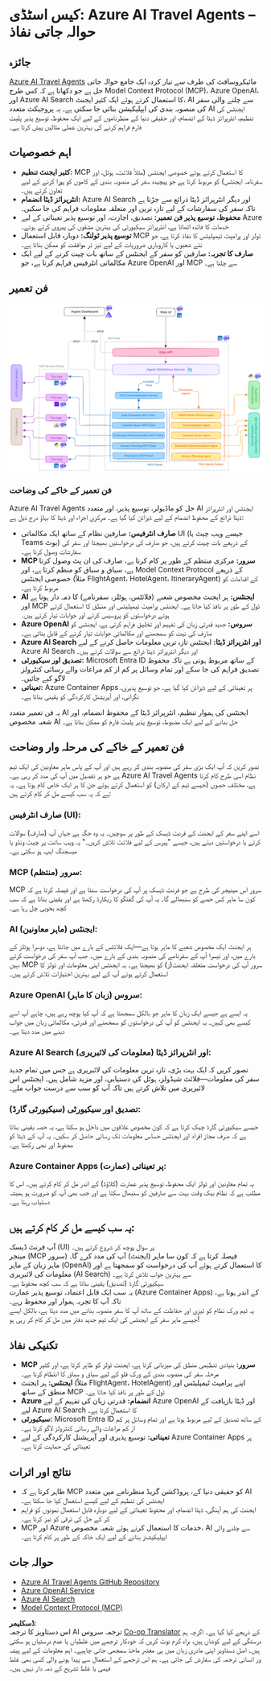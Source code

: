 <!--
CO_OP_TRANSLATOR_METADATA:
{
  "original_hash": "4d3415b9d2bf58bc69be07f945a69e07",
  "translation_date": "2025-05-20T23:33:30+00:00",
  "source_file": "09-CaseStudy/README.md",
  "language_code": "ur"
}
-->
# کیس اسٹڈی: Azure AI Travel Agents – حوالہ جاتی نفاذ

## جائزہ

[Azure AI Travel Agents](https://github.com/Azure-Samples/azure-ai-travel-agents) مائیکروسافٹ کی طرف سے تیار کردہ ایک جامع حوالہ جاتی حل ہے جو دکھاتا ہے کہ کس طرح Model Context Protocol (MCP)، Azure OpenAI، اور Azure AI Search کا استعمال کرتے ہوئے ایک کثیر ایجنٹ، AI سے چلنے والی سفر کی منصوبہ بندی کی ایپلیکیشن بنائی جا سکتی ہے۔ یہ پروجیکٹ متعدد AI ایجنٹس کی تنظیم، انٹرپرائز ڈیٹا کے انضمام، اور حقیقی دنیا کے منظرناموں کے لیے ایک محفوظ، توسیع پذیر پلیٹ فارم فراہم کرنے کی بہترین عملی مثالیں پیش کرتا ہے۔

## اہم خصوصیات
- **کثیر ایجنٹ تنظیم:** MCP کا استعمال کرتے ہوئے خصوصی ایجنٹس (مثلاً فلائٹ، ہوٹل، اور سفرنامہ ایجنٹس) کو مربوط کرتا ہے جو پیچیدہ سفر کی منصوبہ بندی کے کاموں کو پورا کرنے کے لیے تعاون کرتے ہیں۔
- **انٹرپرائز ڈیٹا انضمام:** Azure AI Search اور دیگر انٹرپرائز ڈیٹا ذرائع سے جڑتا ہے تاکہ سفر کی سفارشات کے لیے تازہ ترین اور متعلقہ معلومات فراہم کی جا سکیں۔
- **محفوظ، توسیع پذیر فن تعمیر:** تصدیق، اجازت، اور توسیع پذیر تعیناتی کے لیے Azure خدمات کا فائدہ اٹھاتا ہے، انٹرپرائز سیکیورٹی کی بہترین مشقوں کی پیروی کرتے ہوئے۔
- **توسیع پذیر ٹولنگ:** دوبارہ قابل استعمال MCP ٹولز اور پرامپٹ ٹیمپلیٹس کا نفاذ کرتا ہے، جو نئے شعبوں یا کاروباری ضروریات کے لیے تیز تر موافقت کو ممکن بناتا ہے۔
- **صارف کا تجربہ:** صارفین کو سفر کے ایجنٹس کے ساتھ بات چیت کرنے کے لیے ایک مکالماتی انٹرفیس فراہم کرتا ہے، جو Azure OpenAI اور MCP سے چلتا ہے۔

## فن تعمیر
![Architecture](https://raw.githubusercontent.com/Azure-Samples/azure-ai-travel-agents/main/docs/ai-travel-agents-architecture-diagram.png)

### فن تعمیر کے خاکے کی وضاحت

Azure AI Travel Agents حل کو ماڈیولر، توسیع پذیر، اور متعدد AI ایجنٹس اور انٹرپرائز ڈیٹا ذرائع کے محفوظ انضمام کے لیے ڈیزائن کیا گیا ہے۔ مرکزی اجزاء اور ڈیٹا کا بہاؤ درج ذیل ہے:

- **صارف انٹرفیس:** صارفین نظام کے ساتھ ایک مکالماتی UI (جیسے ویب چیٹ یا Teams بوٹ) کے ذریعے بات چیت کرتے ہیں، جو صارف کی درخواستیں بھیجتا اور سفر کی سفارشات وصول کرتا ہے۔
- **MCP سرور:** مرکزی منتظم کے طور پر کام کرتا ہے، صارف کی ان پٹ وصول کرتا ہے، سیاق و سباق کو منظم کرتا ہے، اور Model Context Protocol کے ذریعے خصوصی ایجنٹس (مثلاً FlightAgent، HotelAgent، ItineraryAgent) کے اقدامات کو مربوط کرتا ہے۔
- **AI ایجنٹس:** ہر ایجنٹ مخصوص شعبے (فلائٹس، ہوٹلز، سفرنامے) کا ذمہ دار ہوتا ہے اور MCP ٹول کے طور پر نافذ کیا جاتا ہے۔ ایجنٹس پرامپٹ ٹیمپلیٹس اور منطق کا استعمال کرتے ہوئے درخواستوں کو پروسیس کرتے اور جوابات تیار کرتے ہیں۔
- **Azure OpenAI سروس:** جدید قدرتی زبان کی تفہیم اور تخلیق فراہم کرتی ہے، ایجنٹس کو صارف کی نیت کو سمجھنے اور مکالماتی جوابات تیار کرنے کے قابل بناتی ہے۔
- **Azure AI Search اور انٹرپرائز ڈیٹا:** ایجنٹس تازہ ترین معلومات حاصل کرنے کے لیے Azure AI Search اور دیگر انٹرپرائز ڈیٹا ذرائع سے سوالات کرتے ہیں۔
- **تصدیق اور سیکیورٹی:** Microsoft Entra ID کے ساتھ مربوط ہوتی ہے تاکہ محفوظ تصدیق فراہم کی جا سکے اور تمام وسائل پر کم از کم مراعات والے رسائی کنٹرولز لاگو کیے جائیں۔
- **تعیناتی:** Azure Container Apps پر تعیناتی کے لیے ڈیزائن کیا گیا ہے، جو توسیع پذیری، نگرانی، اور آپریشنل کارکردگی کو یقینی بناتا ہے۔

یہ فن تعمیر متعدد AI ایجنٹس کی ہموار تنظیم، انٹرپرائز ڈیٹا کے محفوظ انضمام، اور شعبہ مخصوص AI حل بنانے کے لیے ایک مضبوط، توسیع پذیر پلیٹ فارم کو ممکن بناتا ہے۔

## فن تعمیر کے خاکے کی مرحلہ وار وضاحت
تصور کریں کہ آپ ایک بڑی سفر کی منصوبہ بندی کر رہے ہیں اور آپ کے پاس ماہر معاونین کی ایک ٹیم ہے جو ہر تفصیل میں آپ کی مدد کر رہی ہے۔ Azure AI Travel Agents نظام اسی طرح کام کرتا ہے، مختلف حصوں (جیسے ٹیم کے ارکان) کو استعمال کرتے ہوئے جن کا ہر ایک خاص کام ہوتا ہے۔ یہ ہے کہ یہ سب کیسے مل کر کام کرتے ہیں:

### صارف انٹرفیس (UI):
اسے اپنے سفر کے ایجنٹ کے فرنٹ ڈیسک کے طور پر سوچیں۔ یہ وہ جگہ ہے جہاں آپ (صارف) سوالات کرتے یا درخواستیں دیتے ہیں، جیسے "پیرس کے لیے فلائٹ تلاش کریں۔" یہ ویب سائٹ پر چیٹ ونڈو یا میسجنگ ایپ ہو سکتی ہے۔

### MCP سرور (منتظم):
MCP سرور اس مینیجر کی طرح ہے جو فرنٹ ڈیسک پر آپ کی درخواست سنتا ہے اور فیصلہ کرتا ہے کہ کون سا ماہر کس حصے کو سنبھالے گا۔ یہ آپ کی گفتگو کا ریکارڈ رکھتا ہے اور یقینی بناتا ہے کہ سب کچھ بخوبی چل رہا ہے۔

### AI ایجنٹس (ماہر معاونین):
ہر ایجنٹ ایک مخصوص شعبے کا ماہر ہوتا ہے—ایک فلائٹس کے بارے میں جانتا ہے، دوسرا ہوٹلز کے بارے میں، اور تیسرا آپ کے سفرنامے کی منصوبہ بندی کے بارے میں۔ جب آپ سفر کی درخواست کرتے ہیں، MCP سرور آپ کی درخواست متعلقہ ایجنٹ(ز) کو بھیجتا ہے۔ یہ ایجنٹس اپنی معلومات اور ٹولز کا استعمال کرتے ہوئے آپ کے لیے بہترین اختیارات تلاش کرتے ہیں۔

### Azure OpenAI سروس (زبان کا ماہر):
یہ ایسے ہے جیسے ایک زبان کا ماہر جو بالکل سمجھتا ہے کہ آپ کیا پوچھ رہے ہیں، چاہے آپ اسے کیسے بھی کہیں۔ یہ ایجنٹس کو آپ کی درخواستوں کو سمجھنے اور قدرتی، مکالماتی زبان میں جواب دینے میں مدد دیتا ہے۔

### Azure AI Search اور انٹرپرائز ڈیٹا (معلومات کی لائبریری):
تصور کریں کہ ایک بہت بڑی، تازہ ترین معلومات کی لائبریری ہے جس میں تمام جدید سفر کی معلومات—فلائٹ شیڈولز، ہوٹل کی دستیابی، اور مزید شامل ہیں۔ ایجنٹس اس لائبریری میں تلاش کرتے ہیں تاکہ آپ کو سب سے درست جواب ملے۔

### تصدیق اور سیکیورٹی (سیکیورٹی گارڈ):
جیسے سیکیورٹی گارڈ چیک کرتا ہے کہ کون مخصوص علاقوں میں داخل ہو سکتا ہے، یہ حصہ یقینی بناتا ہے کہ صرف مجاز افراد اور ایجنٹس حساس معلومات تک رسائی حاصل کر سکیں۔ یہ آپ کے ڈیٹا کو محفوظ اور نجی رکھتا ہے۔

### Azure Container Apps پر تعیناتی (عمارت):
یہ تمام معاونین اور ٹولز ایک محفوظ، توسیع پذیر عمارت (کلاؤڈ) کے اندر مل کر کام کرتے ہیں۔ اس کا مطلب ہے کہ نظام بیک وقت بہت سے صارفین کو سنبھال سکتا ہے اور جب بھی آپ کو ضرورت ہو ہمیشہ دستیاب رہتا ہے۔

## یہ سب کیسے مل کر کام کرتے ہیں:

آپ فرنٹ ڈیسک (UI) پر سوال پوچھ کر شروع کرتے ہیں۔  
مینجر (MCP سرور) فیصلہ کرتا ہے کہ کون سا ماہر (ایجنٹ) آپ کی مدد کرے گا۔  
ماہر زبان کے ماہر (OpenAI) کا استعمال کرتے ہوئے آپ کی درخواست کو سمجھتا ہے اور معلومات کی لائبریری (AI Search) سے بہترین جواب تلاش کرتا ہے۔  
سیکیورٹی گارڈ (تصدیق) یقینی بناتا ہے کہ سب کچھ محفوظ ہے۔  
یہ سب ایک قابل اعتماد، توسیع پذیر عمارت (Azure Container Apps) کے اندر ہوتا ہے، تاکہ آپ کا تجربہ ہموار اور محفوظ رہے۔  
یہ ٹیم ورک نظام کو تیزی اور حفاظت کے ساتھ آپ کا سفر منصوبہ بنانے میں مدد دیتا ہے، بالکل ایسے جیسے ماہر سفر کے ایجنٹس کی ایک ٹیم جدید دفتر میں مل کر کام کر رہی ہو!

## تکنیکی نفاذ
- **MCP سرور:** بنیادی تنظیمی منطق کی میزبانی کرتا ہے، ایجنٹ ٹولز کو ظاہر کرتا ہے، اور کثیر مرحلہ سفر کی منصوبہ بندی کے ورک فلو کے لیے سیاق و سباق کا انتظام کرتا ہے۔
- **ایجنٹس:** ہر ایجنٹ (مثلاً FlightAgent، HotelAgent) اپنے پرامپٹ ٹیمپلیٹس اور منطق کے ساتھ MCP ٹول کے طور پر نافذ کیا جاتا ہے۔
- **Azure انضمام:** قدرتی زبان کی تفہیم کے لیے Azure OpenAI اور ڈیٹا بازیافت کے لیے Azure AI Search کا استعمال کرتا ہے۔
- **سیکیورٹی:** Microsoft Entra ID کے ساتھ تصدیق کے لیے مربوط ہوتا ہے اور تمام وسائل پر کم از کم مراعات والے رسائی کنٹرولز لاگو کرتا ہے۔
- **تعیناتی:** توسیع پذیری اور آپریشنل کارکردگی کے لیے Azure Container Apps پر تعیناتی کی حمایت کرتا ہے۔

## نتائج اور اثرات
- ظاہر کرتا ہے کہ MCP کو حقیقی دنیا کے، پروڈکشن گریڈ منظرنامے میں متعدد AI ایجنٹس کی تنظیم کے لیے کیسے استعمال کیا جا سکتا ہے۔
- ایجنٹ کی ہم آہنگی، ڈیٹا انضمام، اور محفوظ تعیناتی کے لیے دوبارہ قابل استعمال نمونوں کو فراہم کر کے حل کی ترقی کو تیز کرتا ہے۔
- MCP اور Azure خدمات کا استعمال کرتے ہوئے شعبہ مخصوص، AI سے چلنے والی ایپلیکیشنز بنانے کے لیے ایک خاکہ کے طور پر کام کرتا ہے۔

## حوالہ جات
- [Azure AI Travel Agents GitHub Repository](https://github.com/Azure-Samples/azure-ai-travel-agents)  
- [Azure OpenAI Service](https://azure.microsoft.com/en-us/products/ai-services/openai-service/)  
- [Azure AI Search](https://azure.microsoft.com/en-us/products/ai-services/ai-search/)  
- [Model Context Protocol (MCP)](https://modelcontextprotocol.io/)

**ڈسکلیمر**:  
اس دستاویز کا ترجمہ AI ترجمہ سروس [Co-op Translator](https://github.com/Azure/co-op-translator) کے ذریعے کیا گیا ہے۔ اگرچہ ہم درستگی کے لیے کوشاں ہیں، براہ کرم نوٹ کریں کہ خودکار ترجمے میں غلطیاں یا عدم درستیاں ہو سکتی ہیں۔ اصل دستاویز اپنی مادری زبان میں ہی معتبر ماخذ سمجھی جانی چاہیے۔ اہم معلومات کے لیے پیشہ ور انسانی ترجمہ کی سفارش کی جاتی ہے۔ ہم اس ترجمے کے استعمال سے پیدا ہونے والی کسی بھی غلط فہمی یا غلط تشریح کے ذمہ دار نہیں ہیں۔
